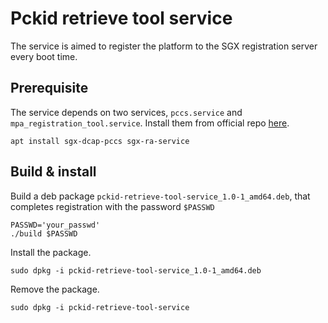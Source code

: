 # Pckid retrieve tool service

The service is aimed to register the platform to the SGX registration server every boot time. 

## Prerequisite

The service depends on two services, `pccs.service` and `mpa_registration_tool.service`. Install them from official repo [here](https://download.01.org/intel-sgx/sgx-dcap/).

```
apt install sgx-dcap-pccs sgx-ra-service 
```

## Build & install

Build a deb package `pckid-retrieve-tool-service_1.0-1_amd64.deb`, that completes registration with the password `$PASSWD`

```
PASSWD='your_passwd'
./build $PASSWD
```

Install the package.

```
sudo dpkg -i pckid-retrieve-tool-service_1.0-1_amd64.deb
```

Remove the package.

```
sudo dpkg -i pckid-retrieve-tool-service
```

